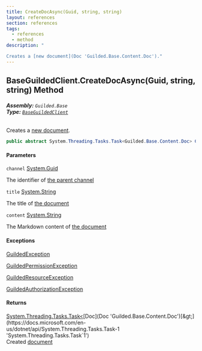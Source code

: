 ```yaml
---
title: CreateDocAsync(Guid, string, string)
layout: references
section: references
tags:
  - references
  - method
description: "

Creates a [new document](Doc 'Guilded.Base.Content.Doc')."
---
```


## BaseGuildedClient.CreateDocAsync(Guid, string, string) Method
###### **Assembly:** `Guilded.Base`<br/>**Type:** [`BaseGuildedClient`](BaseGuildedClient 'Guilded.Base.BaseGuildedClient')

Creates a [new document](Doc 'Guilded.Base.Content.Doc').

```csharp
public abstract System.Threading.Tasks.Task<Guilded.Base.Content.Doc> CreateDocAsync(Guid channel, string title, string content);
```
#### Parameters

<a name='Guilded.Base.BaseGuildedClient.CreateDocAsync(Guid,string,string).channel'></a>

`channel` [System.Guid](https://docs.microsoft.com/en-us/dotnet/api/System.Guid 'System.Guid')

The identifier of [the parent channel](ServerChannel 'Guilded.Base.Servers.ServerChannel')

<a name='Guilded.Base.BaseGuildedClient.CreateDocAsync(Guid,string,string).title'></a>

`title` [System.String](https://docs.microsoft.com/en-us/dotnet/api/System.String 'System.String')

The title of [the document](Doc 'Guilded.Base.Content.Doc')

<a name='Guilded.Base.BaseGuildedClient.CreateDocAsync(Guid,string,string).content'></a>

`content` [System.String](https://docs.microsoft.com/en-us/dotnet/api/System.String 'System.String')

The Markdown content of [the document](Doc 'Guilded.Base.Content.Doc')

#### Exceptions

[GuildedException](GuildedException 'Guilded.Base.GuildedException')

[GuildedPermissionException](GuildedPermissionException 'Guilded.Base.GuildedPermissionException')

[GuildedResourceException](GuildedResourceException 'Guilded.Base.GuildedResourceException')

[GuildedAuthorizationException](GuildedAuthorizationException 'Guilded.Base.GuildedAuthorizationException')

#### Returns
[System.Threading.Tasks.Task&lt;](https://docs.microsoft.com/en-us/dotnet/api/System.Threading.Tasks.Task-1 'System.Threading.Tasks.Task`1')[Doc](Doc 'Guilded.Base.Content.Doc')[&gt;](https://docs.microsoft.com/en-us/dotnet/api/System.Threading.Tasks.Task-1 'System.Threading.Tasks.Task`1')  
Created [document](Doc 'Guilded.Base.Content.Doc')